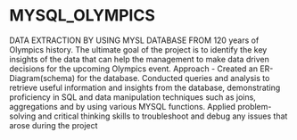 # MYSQL_OLYMPICS
DATA EXTRACTION BY USING MYSL DATABASE FROM 120 years of Olympics history. 
The ultimate goal of the project is to identify the key 
insights of the data that can help the management to make 
data driven decisions for the upcoming Olympics event. 
Approach - Created an ER- Diagram(schema) for the 
database. 
Conducted queries and analysis to retrieve useful 
information and insights from the database, 
demonstrating proficiency in SQL and data manipulation 
techniques such as joins, aggregations and by using 
various MYSQL functions. 
Applied problem-solving and critical thinking skills to 
troubleshoot and debug any issues that arose during the project
